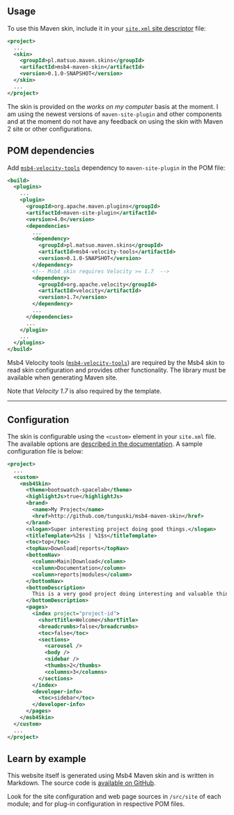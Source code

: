 ## Usage

To use this Maven skin, include it in your [`site.xml` site descriptor][site-xml] file:

[site-xml]: http://maven.apache.org/doxia/doxia-sitetools/doxia-decoration-model/decoration.html

```xml
<project>
  ...
  <skin>
    <groupId>pl.matsuo.maven.skins</groupId>
    <artifactId>msb4-maven-skin</artifactId>
    <version>0.1.0-SNAPSHOT</version>
  </skin>
  ...
</project>
```

The skin is provided on the _works on my computer_ basis at the moment. I am using the newest
versions of `maven-site-plugin` and other components and at the moment do not have any feedback
on using the skin with Maven 2 site or other configurations.


## POM dependencies

Add [`msb4-velocity-tools`][msb4-tools] dependency to `maven-site-plugin` in the POM file:

[msb4-tools]: ../msb4-velocity-tools

```xml
<build>
  <plugins>
    ...
    <plugin>
      <groupId>org.apache.maven.plugins</groupId>
      <artifactId>maven-site-plugin</artifactId>
      <version>4.0</version>
      <dependencies>
        ...
        <dependency>
          <groupId>pl.matsuo.maven.skins</groupId>
          <artifactId>msb4-velocity-tools</artifactId>
          <version>0.1.0-SNAPSHOT</version>
        </dependency>
        <!-- Msb4 skin requires Velocity >= 1.7  -->
        <dependency>
          <groupId>org.apache.velocity</groupId>
          <artifactId>velocity</artifactId>
          <version>1.7</version>
        </dependency>
        ...
      </dependencies>
      ...
    </plugin>
    ...
  </plugins>
</build>
```

Msb4 Velocity tools ([`msb4-velocity-tools`][msb4-tools]) are required by the Msb4 skin
to read skin configuration and provides other functionality. The library must be available when
generating Maven site.

Note that _Velocity 1.7_ is also required by the template.

---


## Configuration

The skin is configurable using the `<custom>` element in your `site.xml` file. The available
options are [described in the documentation][doc]. A sample configuration file is below:

[doc]: config.html

```xml
<project>
  ...
  <custom>
    <msb4Skin>
      <theme>bootswatch-spacelab</theme>
      <highlightJs>true</highlightJs>
      <brand>
        <name>My Project</name>
        <href>http://github.com/tunguski/msb4-maven-skin</href>
      </brand>
      <slogan>Super interesting project doing good things.</slogan>
      <titleTemplate>%2$s | %1$s</titleTemplate>
      <toc>top</toc>
      <topNav>Download|reports</topNav>
      <bottomNav>
        <column>Main|Download</column>
        <column>Documentation</column>
        <column>reports|modules</column>
      </bottomNav>
      <bottomDescription>
        This is a very good project doing interesting and valuable things.
      </bottomDescription>
      <pages>
        <index project="project-id">
          <shortTitle>Welcome</shortTitle>
          <breadcrumbs>false</breadcrumbs>
          <toc>false</toc>
          <sections>
            <carousel />
            <body />
            <sidebar />
            <thumbs>2</thumbs>
            <columns>3</columns>
          </sections>
        </index>
        <developer-info>
          <toc>sidebar</toc>
        </developer-info>
      </pages>
    </msb4Skin>
  </custom>
  ...
</project>
```


## Learn by example

This website itself is generated using Msb4 Maven skin and is written in Markdown.
The source code is [available on GitHub][msb4-src].

Look for the site configuration and web page sources in `/src/site` of each module;
and for plug-in configuration in respective POM files.

[msb4-src]: http://github.com/tunguski/msb4-maven-skin "Msb4 Maven skin source code"
